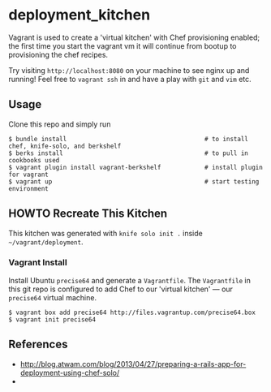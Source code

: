 # deployment_kitchen

Vagrant is used to create a 'virtual kitchen' with Chef provisioning
enabled; the first time you start the vagrant vm it will continue from
bootup to provisioning the chef recipes.

Try visiting `http://localhost:8080` on your machine to see nginx up and
running!  Feel free to `vagrant ssh` in and have a play with `git` and
`vim` etc.

## Usage

Clone this repo and simply run

```
$ bundle install                                      # to install chef, knife-solo, and berkshelf
$ berks install                                       # to pull in cookbooks used
$ vagrant plugin install vagrant-berkshelf            # install plugin for vagrant
$ vagrant up                                          # start testing environment
```

## HOWTO Recreate This Kitchen

This kitchen was generated with `knife solo init .` inside
`~/vagrant/deployment`.

### Vagrant Install

Install Ubuntu `precise64` and generate a `Vagrantfile`.  The
`Vagrantfile` in this git repo is configured to add Chef to our 'virtual
kitchen' &mdash; our `precise64` virtual machine.

```
$ vagrant box add precise64 http://files.vagrantup.com/precise64.box
$ vagrant init precise64
```

## References

* http://blog.atwam.com/blog/2013/04/27/preparing-a-rails-app-for-deployment-using-chef-solo/
*
